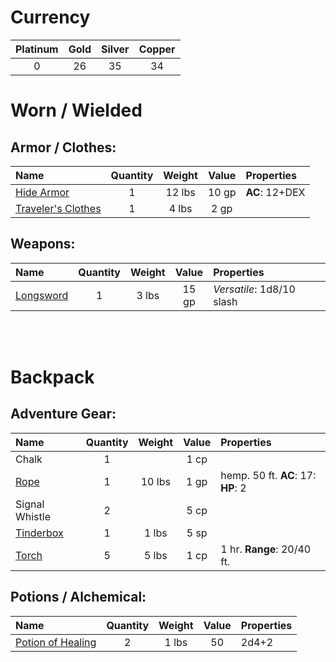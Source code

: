 # Currency

| Platinum | Gold  | Silver | Copper |
| :------: | :---: | :----: | :----: |
| 0        | 26    | 35     | 34     |


# Worn / Wielded
## Armor / Clothes:
| Name                                         | Quantity | Weight | Value | Properties     |
| :------------------------------------------- | :------: | :----: | :---: | :------------- |
| [Hide Armor](https://goo.gl/5fMFr6)          | 1        | 12 lbs | 10 gp | **AC**: 12+DEX |
| [Traveler's Clothes ](https://goo.gl/Wdfzn3) | 1        | 4 lbs  | 2 gp  |                |

## Weapons:
| Name                               | Quantity | Weight | Value | Properties                |
| :--------------------------------- | :------: | :----: | :---: | :------------------------ |
| [Longsword](https://goo.gl/u7CuVC) | 1        | 3 lbs  | 15 gp | *Versatile*: 1d8/10 slash |
<br/>
<br/>

# Backpack
## Adventure Gear:
| Name                               | Quantity | Weight | Value | Properties                         |
| :--------------------------------- | :------: | :----: | :---: | :--------------------------------- |
| Chalk                              | 1        |        | 1 cp  |                                    |
| [Rope](https://goo.gl/MSX63h)      | 1        | 10 lbs | 1 gp  | hemp. 50 ft. **AC**: 17: **HP**: 2 |
| Signal Whistle                     | 2        |        | 5 cp  |                                    |
| [Tinderbox](https://goo.gl/VnN8k1) | 1        | 1 lbs  | 5 sp  |                                    |
| [Torch](https://goo.gl/sUHrvC)     | 5        | 5 lbs  | 1 cp  | 1 hr. **Range**: 20/40 ft.         |

## Potions / Alchemical:
| Name                                       | Quantity | Weight | Value | Properties |
| :----------------------------------------- | :------: | :----: | :---: | :--------- |
| [Potion of Healing](https://goo.gl/hKUUcX) | 2        | 1 lbs  | 50    | 2d4+2      |

